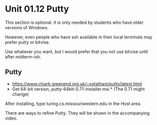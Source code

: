 # Unit 01.12  Putty

This section is optional.  It is only needed by students who have older versions of Windows.

However, even people who have ssh available in their local terminals may prefer putty or bitvise.

Use whatever you want, but I would prefer that you not use bitvise until after midterm-ish.

## Putty

* https://www.chiark.greenend.org.uk/~sgtatham/putty/latest.html
* Get 64-bit version,  putty-64bit-0.71-installer.msi
      * (The 0.71 might change)

After installing, type turing.cs.missouriwestern.edu in the Host area.

There are ways to refine Putty.  They will be shown in the accompanying video.

